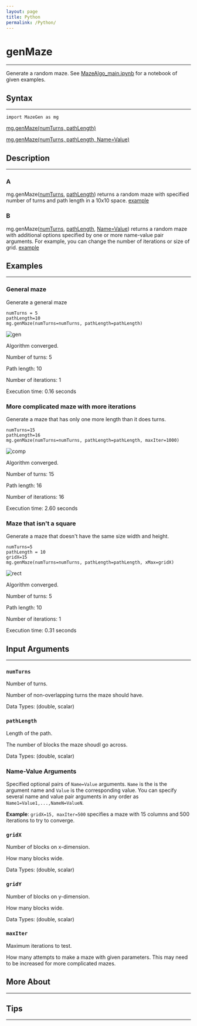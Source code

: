 ```yaml
---
layout: page
title: Python
permalink: /Python/
---
```


# genMaze
---

Generate a random maze. See [MazeAlgo_main.ipynb](https://github.com/tulimid1/Maze_Task/blob/main/MazeAlgo_main.ipynb) for a notebook of given examples. 

## Syntax
---
    import MazeGen as mg

[mg.genMaze(numTurns, pathLength)](#a)

[mg.genMaze(numTurns, pathLength, Name=Value)](#b)

## Description
---
### A
mg.genMaze([numTurns](#numturns), [pathLength](#pathlength)) returns a random maze with specified number of turns and path length in a 10x10 space. [example](#general-maze)

### B 
mg.genMaze([numTurns](#numturns), [pathLength](#pathlength), [Name=Value](#name-value-arguments)) returns a random maze with additional options specified by one or more name-value pair arguments. For example, you can change the number of iterations or size of grid. [example](#more-complicated-maze-with-more-iterations)

## Examples 
---
### General maze
Generate a general maze

    numTurns = 5
    pathLength=10
    mg.genMaze(numTurns=numTurns, pathLength=pathLength)

![gen](/assets/genPy.png)

Algorithm converged.

Number of turns: 5

Path length: 10

Number of iterations: 1

Execution time: 0.16 seconds

### More complicated maze with more iterations
Generate a maze that has only one more length than it does turns.

    numTurns=15
    pathLength=16
    mg.genMaze(numTurns=numTurns, pathLength=pathLength, maxIter=1000)
    
![comp](/assets/compPy.png)

Algorithm converged.

Number of turns: 15

Path length: 16

Number of iterations: 16

Execution time: 2.60 seconds

### Maze that isn't a square
Generate a maze that doesn't have the same size width and height.

    numTurns=5
    pathLength = 10
    gridX=15
    mg.genMaze(numTurns=numTurns, pathLength=pathLength, xMax=gridX)
    
![rect](/assets/rectPy.png)

Algorithm converged.

Number of turns: 5

Path length: 10

Number of iterations: 1

Execution time: 0.31 seconds

## Input Arguments
---
### ```numTurns```
Number of turns.

Number of non-overlapping turns the maze should have. 

Data Types: (double, scalar)

### ```pathLength```
Length of the path.

The number of blocks the maze shoudl go across. 

Data Types: (double, scalar)

### Name-Value Arguments

Specified optional pairs of ```Name=Value``` arguments. ```Name``` is the is the argument name and ```Value``` is the corresponding value. You can specify several name and value pair arguments in any order as ```Name1=Value1,...,NameN=ValueN```. 

**Example**: ```gridX=15, maxIter=500``` specifies a maze with 15 columns and 500 iterations to try to converge. 

### ```gridX```
Number of blocks on x-dimension. 

How many blocks wide. 

Data Types: (double, scalar)

### ```gridY```
Number of blocks on y-dimension. 

How many blocks wide. 

Data Types: (double, scalar)

### ```maxIter```
Maximum iterations to test.

How many attempts to make a maze with given parameters. This may need to be increased for more complicated mazes. 

## More About 
---

## Tips 
---
